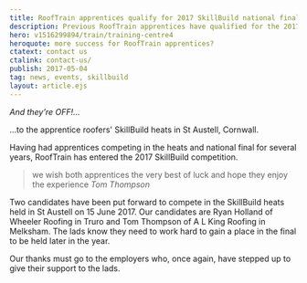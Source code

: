 ```yaml
---
title: RoofTrain apprentices qualify for 2017 SkillBuild national finals
description: Previous RoofTrain apprentices have qualified for the 2017 SkillBuild national finals in St Austell, Cornwall.
hero: v1516299894/train/training-centre4
heroquote: more success for RoofTrain apprentices?
ctatext: contact us
ctalink: contact-us/
publish: 2017-05-04
tag: news, events, skillbuild
layout: article.ejs
---
```


*And they’re OFF!...*

...to the apprentice roofers' SkillBuild heats in St Austell, Cornwall.

Having had apprentices competing in the heats and national final for several years, RoofTrain has entered the 2017 SkillBuild competition.

> we wish both apprentices the very best of luck and hope they enjoy the experience
<cite>Tom Thompson</cite>

Two candidates have been put forward to compete in the SkillBuild heats held in St Austell on 15 June 2017. Our candidates are Ryan Holland of Wheeler Roofing in Truro and Tom Thompson of A L King Roofing in Melksham. The lads know they need to work hard to gain a place in the final to be held later in the year.

Our thanks must go to the employers who, once again, have stepped up to give their support to the lads.
